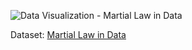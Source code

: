 ![Data Visualization - Martial Law in Data](https://github.com/user-attachments/assets/b5afde7b-6a23-4b3b-bc5b-4758849a8ca3)

Dataset: [Martial Law in Data](https://martiallawmuseum.ph/magaral/martial-law-in-data/)
